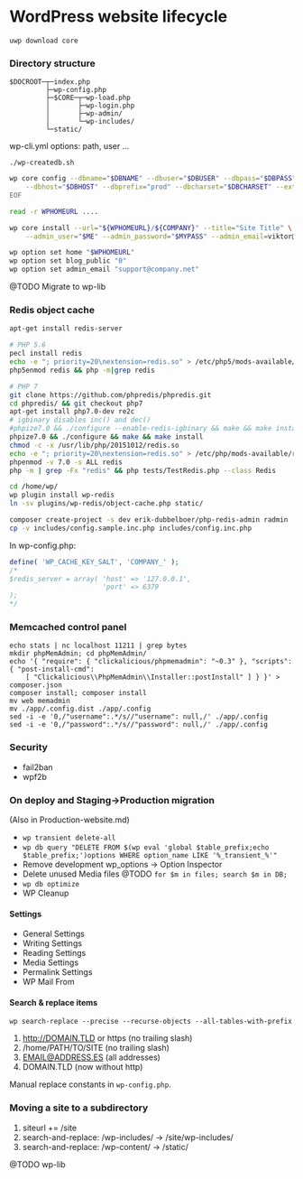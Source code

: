 # WordPress website lifecycle

`uwp download core`

### Directory structure

```
$DOCROOT─┬─index.php
         ├─wp-config.php
         ├─$CORE─┬─wp-load.php
         │       ├─wp-login.php
         │       ├─wp-admin/
         │       └─wp-includes/
         └─static/
```

wp-cli.yml options: path, user ...

`./wp-createdb.sh`

```bash
wp core config --dbname="$DBNAME" --dbuser="$DBUSER" --dbpass="$DBPASS" \
    --dbhost="$DBHOST" --dbprefix="prod" --dbcharset="$DBCHARSET" --extra-php <<EOF
EOF

read -r WPHOMEURL ....

wp core install --url="${WPHOMEURL}/${COMPANY}" --title="Site Title" \
    --admin_user="$ME" --admin_password="$MYPASS" --admin_email=viktor@szepe.net

wp option set home "$WPHOMEURL"
wp option set blog_public "0"
wp option set admin_email "support@company.net"
```

@TODO Migrate to wp-lib

### Redis object cache

```bash
apt-get install redis-server

# PHP 5.6
pecl install redis
echo -e "; priority=20\nextension=redis.so" > /etc/php5/mods-available/redis.ini
php5enmod redis && php -m|grep redis

# PHP 7
git clone https://github.com/phpredis/phpredis.git
cd phpredis/ && git checkout php7
apt-get install php7.0-dev re2c
# igbinary disables inc() and dec()
#phpize7.0 && ./configure --enable-redis-igbinary && make && make install
phpize7.0 && ./configure && make && make install
chmod -c -x /usr/lib/php/20151012/redis.so
echo -e "; priority=20\nextension=redis.so" > /etc/php/mods-available/redis.ini
phpenmod -v 7.0 -s ALL redis
php -m | grep -Fx "redis" && php tests/TestRedis.php --class Redis

cd /home/wp/
wp plugin install wp-redis
ln -sv plugins/wp-redis/object-cache.php static/

composer create-project -s dev erik-dubbelboer/php-redis-admin radmin
cp -v includes/config.sample.inc.php includes/config.inc.php
```

In wp-config.php:

```php
define( 'WP_CACHE_KEY_SALT', 'COMPANY_' );
/*
$redis_server = array( 'host' => '127.0.0.1',
                       'port' => 6379
);
*/
```

### Memcached control panel

```
echo stats | nc localhost 11211 | grep bytes
mkdir phpMemAdmin; cd phpMemAdmin/
echo '{ "require": { "clickalicious/phpmemadmin": "~0.3" }, "scripts": { "post-install-cmd":
    [ "Clickalicious\\PhpMemAdmin\\Installer::postInstall" ] } }' > composer.json
composer install; composer install
mv web memadmin
mv ./app/.config.dist ./app/.config
sed -i -e '0,/"username":.*/s//"username": null,/' ./app/.config
sed -i -e '0,/"password":.*/s//"password": null,/' ./app/.config
```

### Security

- fail2ban
- wpf2b



### On deploy and Staging->Production migration

(Also in Production-website.md)

- `wp transient delete-all`
- `wp db query "DELETE FROM $(wp eval 'global $table_prefix;echo $table_prefix;')options WHERE option_name LIKE '%_transient_%'"`
- Remove development wp_options -> Option Inspector
- Delete unused Media files @TODO `for $m in files; search $m in DB;`
- `wp db optimize`
- WP Cleanup

#### Settings

- General Settings
- Writing Settings
- Reading Settings
- Media Settings
- Permalink Settings
- WP Mail From

#### Search & replace items

`wp search-replace --precise --recurse-objects --all-tables-with-prefix`

1. http://DOMAIN.TLD or https (no trailing slash)
1. /home/PATH/TO/SITE (no trailing slash)
1. EMAIL@ADDRESS.ES (all addresses)
1. DOMAIN.TLD (now without http)

Manual replace constants in `wp-config.php`.

### Moving a site to a subdirectory

1. siteurl += /site
1. search-and-replace: /wp-includes/ -> /site/wp-includes/
1. search-and-replace: /wp-content/ -> /static/




@TODO wp-lib

